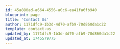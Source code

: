 ```yaml
---
id: 45a880ad-a664-4556-a0c6-ea41fa6fb940
blueprint: page
title: 'Contact Us'
author: 1171dfc9-1b3d-4d70-afb9-70d860da1c22
template: contact-us
updated_by: 1171dfc9-1b3d-4d70-afb9-70d860da1c22
updated_at: 1745579775
---
```

